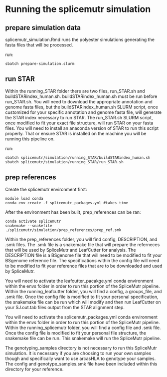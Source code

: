 # Running the splicemutr simulation

## prepare simulation data
splicemutr_simulation.Rmd runs the polyester simulations generating the fasta files that will be processed. 

run:
```
sbatch prepare-simulation.slurm
```

## run STAR
Within the running_STAR folder there are two files, run_STAR.sh and buildSTARindex_human.sh. buildSTARindex_human.sh must be run before run_STAR.sh. You will need to download the appropriate annotation and genome fasta files, but the buildSTARindex_human.sh SLURM script, once customized for your specific annotation and genome fasta file, will generate the STAR index necessary to run STAR. The run_STAR.sh SLURM script, once modified to fit your exact file structure, will run STAR on your fasta files. You will need to install an anaconda version of STAR to run this script properly. That or ensure STAR is installed on the machine you will be running this pipeline on. 

run:
```
sbatch splicemutr/simulation/running_STAR/buildSTARindex_human.sh
sbatch splicemutr/simulation/running_STAR/run_STAR.sh
```

## prep references 
Create the splicemutr environment first:
```
module load conda
conda env create -f splicemutr_packages.yml #takes time
```
After the environment has been built, prep_references can be ran:
```
conda activate splicemutr
snakemake --snakefile ./splicemutr/simulation/prep_references/prep_ref.smk
```


Within the prep_references folder, you will find config, DESCRIPTION, and .smk files. The .smk file is a snakemake file that will prepare the referneces that will be used by SpliceMutr and LeafCutter for analysis. The DESCRIPTION file is a BSgenome file that will need to be modified to fit your BSgenome reference file. The specifications within the config file will need to be modified to fit your reference files that are to be downloaded and used by SpliceMutr. 

You will need to activate the leafcutter_pacakge.yml conda environment within the envs folder in order to run this portion of the SpliceMutr pipeline. Within the running_leafcutter folder, you will find a config, a groups_file, and .smk file. Once the config file is modified to fit your personal specification, the snakemake file can be run which will modify and then run LeafCutter on your SJ.out.tab files output from the STAR alignment step. 

You will need to activate the splicemutr_packages.yml conda environment within the envs folder in order to run this portion of the SpliceMutr pipeline. Within the running_splicemutr folder, you will find a config file and .smk file. Once the config file is modified to fit your personal file structure, the snakemake file can be run. This snakemake will run the SpliceMutr pipeline. 

The genotyping_samples directory is not necessary to run this SpliceMutr simulation. It is necessary if you are choosing to run your own samples though and specifically want to use arcasHLA to genotype your samples. The config and genotype_samples.smk file have been included within this directory for your reference.  
